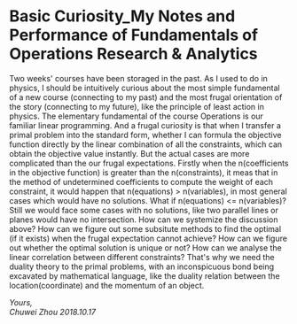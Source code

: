 # Basic Curiosity_My Notes and Performance of Fundamentals of Operations Research & Analytics

Two weeks' courses have been storaged in the past. As I used to do in physics, I should be intuitively curious about the most simple fundamental of a new course (connecting to my past) and the most frugal orientation of the story (connecting to my future), like the 
principle of least action in physics. The elementary fundamental of the course Operations is our familiar linear programming. And a frugal curiosity is that when I transfer a primal problem into the standard form, whether I can formula the objective function directly by the linear combination of all the constraints, which can obtain the objective value instantly. But the actual cases are more complicated than the our frugal expectations. Firstly when the n(coefficients in the objective function) is greater than the n(constraints), it meas that in the method of undetermined coefficients to compute the weight of each constraint, it would happen that n(equations) > n(variables), in most general cases which would have no solutions. What if n(equations) <= n(variables)? Still we would face some cases with no solutions, like two parallel lines or planes would have no intersection. How can we systemize the discussion above? How can we figure out some subsitute methods to find the optimal (if it exists) when the frugal expectation cannot achieve? How can we figure out whether the optimal solution is unique or not? How can we analyse the linear correlation between different constraints? That's why we need the duality theory to the primal problems, with an inconspicuous bond being excavated by mathematical language, like the duality relation between the location(coordinate) and the momentum of an object.       
              
              

_Yours,_             
_Chuwei Zhou_
_2018.10.17_
   





